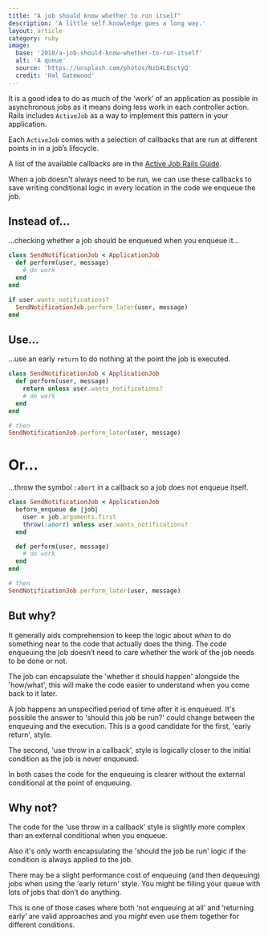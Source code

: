 ```yaml
---
title: "A job should know whether to run itself"
description: 'A little self.knowledge goes a long way.'
layout: article
category: ruby
image:
  base: '2018/a-job-should-know-whether-to-run-itself'
  alt: 'A queue'
  source: 'https://unsplash.com/photos/Nzb4LBsctyQ'
  credit: 'Hal Gatewood'
---
```


It is a good idea to do as much of the ‘work’ of an application as possible in asynchronous jobs as it means doing less work in each controller action. Rails includes `ActiveJob` as a way to implement this pattern in your application.

Each `ActiveJob` comes with a selection of callbacks that are run at different points in in a job’s lifecycle.

A list of the available callbacks are in the [Active Job Rails Guide](http://guides.rubyonrails.org/active_job_basics.html#callbacks).

When a job doesn't always need to be run, we can use these callbacks to save writing conditional logic in every location in the code we enqueue the job.


## Instead of…

...checking whether a job should be enqueued when you enqueue it...

```ruby
class SendNotificationJob < ApplicationJob
  def perform(user, message)
    # do work
  end
end

if user.wants_notifications?
  SendNotificationJob.perform_later(user, message)
end
```


## Use…

...use an early `return` to do nothing at the point the job is executed.

```ruby
class SendNotificationJob < ApplicationJob
  def perform(user, message)
    return unless user.wants_notifications?
    # do work
  end
end

# then
SendNotificationJob.perform_later(user, message)
```


# Or...

...throw the symbol `:abort` in a callback so a job does not enqueue itself.

```ruby
class SendNotificationJob < ApplicationJob
  before_enqueue do |job|
    user = job.arguments.first
    throw(:abort) unless user.wants_notifications?
  end

  def perform(user, message)
    # do work
  end
end

# then
SendNotificationJob.perform_later(user, message)
```


## But why?

It generally aids comprehension to keep the logic about _when_ to do something near to the code that actually does the thing. The code enqueuing the job doesn’t need to care whether the work of the job needs to be done or not.

The job can encapsulate the 'whether it should happen' alongside the 'how/what', this will make the code easier to understand when you come back to it later.

A job happens an unspecified period of time after it is enqueued. It's possible the answer to 'should this job be run?' could change between the enqueuing and the execution. This is a good candidate for the first, 'early return', style.

The second, 'use throw in a callback', style is logically closer to the initial condition as the job is never enqueued.

In both cases the code for the enqueuing is clearer without the external conditional at the point of enqueuing.


##  Why not?

The code for the ‘use throw in a callback’ style is slightly more complex than an external conditional when you enqueue.

Also it's only worth encapsulating the 'should the job be run' logic if the condition is always applied to the job.

There may be a slight performance cost of enqueuing (and then dequeuing) jobs when using the 'early return' style. You might be filling your queue with lots of jobs that don’t do anything.

This is one of those cases where both ‘not enqueuing at all’ and ‘returning early’ are valid approaches and you _might_ even use them together for different conditions.
